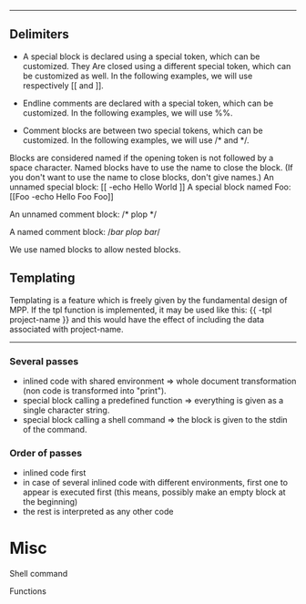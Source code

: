 
-------------------------------------------------- 

## Delimiters

- A special block is declared using a special token, which can be
customized.  They Are closed using a different special token, which
can be customized as well. In the following examples, we will use
respectively [[ and ]].

- Endline comments are declared with a special token, which can be
customized. In the following examples, we will use %%.

- Comment blocks are between two special tokens, which can
be customized. In the following examples, we will use /* and */.


Blocks are considered named if the  opening token is not followed by a
space character. Named blocks have to use the name to close the block.
(If you don't want to use the name to close blocks, don't give names.)
An unnamed special block:
 [[ -echo Hello World ]]
A special block named Foo:
 [[Foo -echo Hello Foo Foo]] 

An unnamed comment block:
 /* plop */

A named comment block:
 /*bar plop bar*/

We use named blocks to allow nested blocks.


## Templating

Templating is a feature which is freely given by the fundamental 
design of MPP. 
If the tpl function is implemented, it may be used like this:
{{ -tpl project-name }}
and this would have the effect of including the data associated with
project-name.



**************************************************

### Several passes
- inlined code with shared environment => whole document transformation (non code is transformed into "print").
- special block calling a predefined function => everything is given as a single character string.
- special block calling a shell command => the block is given to the stdin of the command.

### Order of passes
- inlined code first
- in case of several inlined code with different environments, first one to appear is executed first (this means, possibly make an empty block at the beginning)
- the rest is interpreted as any other code


# Misc

Shell command

Functions
